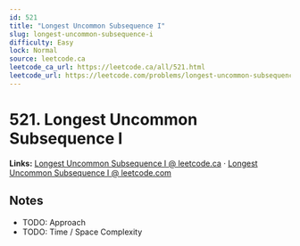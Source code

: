 ```yaml
--- 
id: 521
title: "Longest Uncommon Subsequence I"
slug: longest-uncommon-subsequence-i
difficulty: Easy
lock: Normal
source: leetcode.ca
leetcode_ca_url: https://leetcode.ca/all/521.html
leetcode_url: https://leetcode.com/problems/longest-uncommon-subsequence-i/
---
```


# 521. Longest Uncommon Subsequence I

**Links:** [Longest Uncommon Subsequence I @ leetcode.ca](https://leetcode.ca/all/521.html) · [Longest Uncommon Subsequence I @ leetcode.com](https://leetcode.com/problems/longest-uncommon-subsequence-i/)

## Notes
- TODO: Approach
- TODO: Time / Space Complexity
